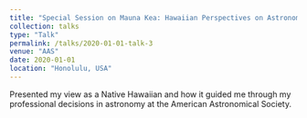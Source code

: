 ```yaml
---
title: "Special Session on Mauna Kea: Hawaiian Perspectives on Astronomy"
collection: talks
type: "Talk"
permalink: /talks/2020-01-01-talk-3
venue: "AAS"
date: 2020-01-01
location: "Honolulu, USA"
---
```


Presented my view as a Native Hawaiian and how it guided me through my professional decisions in astronomy at the American Astronomical Society.
